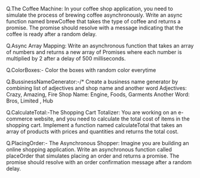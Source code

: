 Q.The Coffee Machine:
    In your coffee shop application, you need to simulate the process of brewing coffee asynchronously. Write an async function named brewCoffee that takes the type of coffee and returns a promise. The promise should resolve with a message indicating that the coffee is ready after a random delay.

Q.Async Array Mapping:
   Write an asynchronous function that takes an array of numbers and returns a new array of Promises where each number is multiplied by 2 after a delay of 500 milliseconds.

Q.ColorBoxes:-
Color the boxes with random color everytime

Q.BussinessNameGenerator:-/* Create a business name generator by combining list of adjectives and shop name and another word
Adjectives:  Crazy, Amazing, Fire 
Shop Name:  Engine, Foods, Garments
Another Word:  Bros, Limited , Hub

Q.CalculateTotal:-The Shopping Cart Totalizer:
    You are working on an e-commerce website, and you need to calculate the total cost of items in the shopping cart. Implement a function named calculateTotal that takes an array of products with prices and quantities and returns the total cost.
    
Q.PlacingOrder:- The Asynchronous Shopper:
   Imagine you are building an online shopping application. Write an asynchronous function called placeOrder that simulates placing an order and returns a promise. The promise should resolve with an order confirmation message after a random delay.

